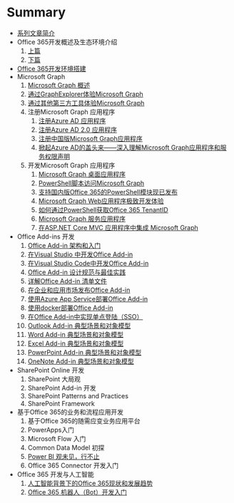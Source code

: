 # Summary

* [系列文章简介](README.md)
* Office 365开发概述及生态环境介绍
    1. [上篇](docs/office365dev-overview-1.md)
    1. [下篇](docs/office365dev-overview-2.md)
* [Office 365开发环境搭建](/docs/office365devenv.md)
* Microsoft Graph
    1. [Microsoft Graph 概述](/docs/microsoftgraphoverview.md)
    1. [通过GraphExplorer体验Microsoft Graph](/docs/graphexplorer.md)
    1. [通过其他第三方工具体验Microsoft Graph](/docs/graph-tools.md)
    1. 注册Microsoft Graph 应用程序
        1. [注册Azure AD 应用程序](/docs/applicationregisteration.md)
        1. [注册Azure AD 2.0 应用程序](/docs/applicationregisteration2.0.md)
        1. [注册中国版Microsoft Graph应用程序](/docs/chinaoffice365applicationregisteration.md)
        1. [掀起Azure AD的盖头来——深入理解Microsoft Graph应用程序和服务权限声明](/docs/understandapplication.md)
    1. 开发Microsoft Graph 应用程序
        1. [Microsoft Graph 桌面应用程序](/docs/desktopapplication.md)
        1. [PowerShell脚本访问Microsoft Graph](/docs/powershell-application.md)
        1. [支持国内版Office 365的PowerShell模块现已发布](/docs/powershell-module.md)
        1. [Microsoft Graph  Web应用程序极致开发体验](/docs/webapplication.md)
        1. [如何通过PowerShell获取Office 365 TenantID](/docs/gettenantid.md)
        1. [Microsoft Graph  服务应用程序](/docs/deamonapplication.md)
        1. [在ASP.NET Core MVC 应用程序中集成 Microsoft Graph](/docs/crossplatform.md)
* Office Add-ins 开发
    1. [Office Add-in 架构和入门](docs/officeaddins.md)
    1. [在Visual Studio 中开发Office Add-in](docs/officeaddindev.md)
    1. [在Visual Studio Code中开发Office Add-in](docs/vscodetoofficeaddin.md)
    1. [Office Add-in 设计规范与最佳实践](docs/officeaddindesignguide.md)
    1. [详解Office Add-in 清单文件](docs/officeaddinmanifest.md)
    1. [在企业和应用市场发布Office Add-in](docs/officeaddinpublish.md)
    1. [使用Azure App Service部署Office Add-in](docs/officeaddindeploytoazure.md)
    1. [使用docker部署Office Add-in](docs/officeaddindeploytodocker.md)
    1. [在Office Add-in中实现单点登陆（SSO）](docs/officeaddinsso.md)
    1. [Outlook Add-in 典型场景和对象模型](docs/outlookaddin.md)
    1. [Word Add-in 典型场景和对象模型](docs/wordaddin.md)
    1. [Excel Add-in 典型场景和对象模型](docs/exceladdin.md)
    1. [PowerPoint Add-in 典型场景和对象模型](docs/powerpointaddin.md)
    1. [OneNote Add-in 典型场景和对象模型](docs/onenoteaddin.md)
* SharePoint Online 开发
    1. SharePoint 大局观
    1. SharePoint Add-in 开发
    1. SharePoint Patterns and Practices
    1. SharePoint Framework
* 基于Office 365的业务和流程应用开发
    1. 基于Office 365的随需应变业务应用平台
    1. PowerApps入门
    1. Microsoft Flow 入门
    1. Common Data Model 初探
    1. [Power BI 观未见，行不止](docs/powerbi.md)
    1. Office 365 Connector 开发入门
* Office 365 开发与人工智能
    1. [人工智能背景下的Office 365现状和发展趋势](docs/officeandai.md)
    1. [Office 365 机器人（Bot）开发入门](docs/botframeworkquickstart.md)